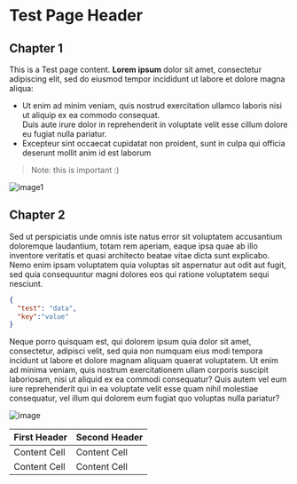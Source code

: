 # Test Page Header


## Chapter 1

This is a Test page content. **Lorem ipsum** dolor sit amet, consectetur adipiscing elit, sed do eiusmod tempor incididunt ut labore et dolore magna aliqua:
- Ut enim ad minim veniam, quis nostrud exercitation ullamco laboris nisi ut aliquip ex ea commodo consequat. \
  Duis aute irure dolor in reprehenderit in voluptate velit esse cillum dolore eu fugiat nulla pariatur. 
- Excepteur sint occaecat cupidatat non proident, sunt in culpa qui officia deserunt mollit anim id est laborum

> Note: this is important :)

![image1](https://img.freepik.com/free-photo/social-media-concept-with-smartphone_52683-100042.jpg)

## Chapter 2

Sed ut perspiciatis unde omnis iste natus error sit voluptatem accusantium doloremque laudantium, totam rem aperiam, eaque ipsa quae ab illo inventore veritatis et quasi architecto beatae vitae dicta sunt explicabo. Nemo enim ipsam voluptatem quia voluptas sit aspernatur aut odit aut fugit, sed quia consequuntur magni dolores eos qui ratione voluptatem sequi nesciunt. 

```json
{
  "test": "data",
  "key":"value"
}
```


Neque porro quisquam est, qui dolorem ipsum quia dolor sit amet, consectetur, adipisci velit, sed quia non numquam eius modi tempora incidunt ut labore et dolore magnam aliquam quaerat voluptatem. Ut enim ad minima veniam, quis nostrum exercitationem ullam corporis suscipit laboriosam, nisi ut aliquid ex ea commodi consequatur? Quis autem vel eum iure reprehenderit qui in ea voluptate velit esse quam nihil molestiae consequatur, vel illum qui dolorem eum fugiat quo voluptas nulla pariatur?

![image](https://img.freepik.com/free-photo/river-surrounded-by-forests-cloudy-sky-thuringia-germany_181624-30863.jpg)

| First Header  | Second Header |
| ------------- | ------------- |
| Content Cell  | Content Cell  |
| Content Cell  | Content Cell  |



